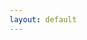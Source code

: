 ```yaml
---
layout: default
---
```


<!-- ![image](https://user-images.githubusercontent.com/72662383/259550977-03a9702c-6937-4f2b-bc7f-562533cdf2b7.svg) -->
